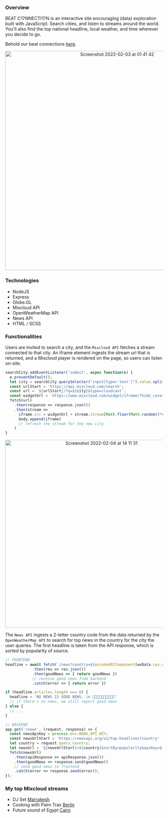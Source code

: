 ### Overview
BEAT C♡NNECTI♡N is an interactive site encouraging (data) exploration built with JavaScript. Search cities, and listen to streams around the world. You'll also find the top national headline, local weather, and time wherever you decide to go.

Behold our beat connections <a href="https://beatconnection.herokuapp.com" target="_blank">here</a>.

<p align='center'>
  <img width="700" alt="Screenshot 2022-02-03 at 01 41 42" src="https://user-images.githubusercontent.com/17345270/152293814-fe013df6-ab65-4f9f-b51f-3cad8f18b038.png">
</p>

### Technologies
- NodeJS
- Express
- Globe.GL
- Mixcloud API
- OpenWeatherMap API
- News API
- HTML / SCSS

### Functionalities
Users are invited to search a city, and the `Mixcloud API` fetches a stream connected to that city. An iframe element ingests the stream url that is returned, and a Mixcloud player is rendered on the page, so users can listen on-site.
```js
searchCity.addEventListener('submit', async function(e) {
  e.preventDefault();
  let city = searchCity.querySelector("input[type='text']").value.split(' ').join('%20');
  const urlStart = 'https://api.mixcloud.com/search';
  const url = `${urlStart}/?q=${city}&type=cloudcast`;
  const widgetUrl = `https://www.mixcloud.com/widget/iframe/?hide_cover=1&mini=1&feed=`
  fetch(url)
    .then(response => response.json())
    .then(stream =>
      iframe.src = widgetUrl + stream.stream[Math.floor(Math.random()*stream.stream.length)].url.slice(24),
      body.append(iframe)
      // refresh the stream for the new city
    )
}
```

<p align='center'>
<img width="600" alt="Screenshot 2022-02-04 at 14 11 31" src="https://user-images.githubusercontent.com/17345270/152589307-99c4c47d-15c6-4151-9b65-286096ef08c7.png">
</p>

The `News API` ingests a 2-letter country code from the data returned by the `OpenWeatherMap API` to search for top news in the country for the city the user queries. The first headline is taken from the API response, which is sorted by popularity of source.
```js
// FRONTEND
headline = await fetch(`/news?country=${encodeURIComponent(wxData.sys.country)}`)
            .then(res => res.json())
            .then(goodNews => { return goodNews })
            // receive good news from backend
            .catch(error => { return error })

if (headline.articles.length === 0) {
  headline = 'NO NEWS IS GOOD NEWS. \n 🙂🙂🙂🙂🙂🙂🙂🙂🙂🙂'
  // if there's no news, we still report good news
} else {
  // ...
}

// BACKEND
app.get('/news', (request, response) => {
  const newsApiKey = process.env.NEWS_API_KEY;
  const newsUrlStart = 'https://newsapi.org/v2/top-headlines?country'
  let country = request.query.country;
  let newsUrl = `${newsUrlStart}=${country}&sortBy=popularity&apiKey=${newsApiKey}`;
  fetch(newsUrl)
    .then(apiResponse => apiResponse.json())
    .then(goodNews => response.send(goodNews))
    // send good news to frontend
    .catch(error => response.send(error));
});
```

<!--
### Sources
https://globe.gl/<br>
https://www.mixcloud.com/developers/#connections-lists<br>
https://www.mixcloud.com/developers/widget/#methods<br>
https://developer.spotify.com/console/get-search-item/<br>
https://developer.spotify.com/console/get-artist-related-artists/<br>
-->

<!-- - Click on the globe, instead of search (what if user accidentally clicks)? Both?
- Globe zoom proportionally adjusts stream volume.
- Stream autoplay.
- themes
- Local time updates automatically.
- Smoother loading / setTimeout?
- addEventListener for mouse movement if no mouse activity for X time, hide everything but the globe and local info (for projections).
-->

### My top Mixcloud streams
- DJ Set <a href="https://www.mixcloud.com/FrankMaster/special-dj-set-marrakesh-marocco-by-frank-master-stefano-capasso/" target="_blank">Marrakesh</a>
- Cooking with Palm Trax <a href="https://www.mixcloud.com/BCR_Radio/cooking-with-palms-trax-020/" target="_blank">Berlin</a>
- Future sound of Egypt <a href="https://www.mixcloud.com/alyfila-futuresoundofegypt/future-sound-of-egypt-650-live-from-cairo-with-aly-fila/" target="_blank">Cairo</a>
